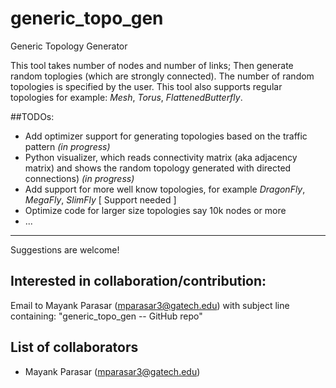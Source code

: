 # generic\_topo\_gen
Generic Topology Generator

This tool takes number of nodes and number of links;
Then generate random toplogies 
(which are strongly connected).
The number of random topologies is specified by the user.
This tool also supports regular topologies for example: _Mesh_, _Torus_, _FlattenedButterfly_.

##TODOs:
* Add optimizer support for generating topologies based on the traffic pattern _(in progress)_
* Python visualizer, which reads connectivity matrix (aka adjacency matrix) and shows the random topology generated with directed connections) _(in progress)_
* Add support for more well know topologies, for example _DragonFly_, _MegaFly_, _SlimFly_	[ Support needed ] 
* Optimize code for larger size topologies say 10k nodes or more
* ...

----
Suggestions are welcome!

## Interested in collaboration/contribution:
Email to Mayank Parasar (mparasar3@gatech.edu) with subject line containing: "generic\_topo\_gen -- GitHub repo" 

## List of collaborators
* Mayank Parasar (mparasar3@gatech.edu)